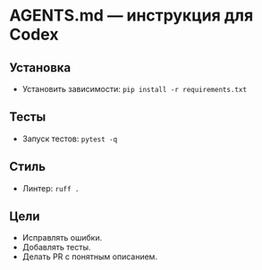 # AGENTS.md — инструкция для Codex

## Установка
- Установить зависимости: `pip install -r requirements.txt`

## Тесты
- Запуск тестов: `pytest -q`

## Стиль
- Линтер: `ruff .`

## Цели
- Исправлять ошибки.
- Добавлять тесты.
- Делать PR с понятным описанием.
